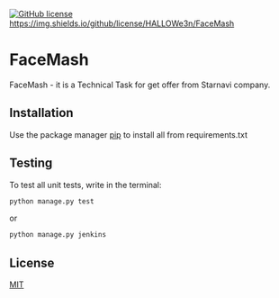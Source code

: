 [![GitHub license](https://img.shields.io/github/license/HALLOWe3n/FaceMash)](./LICENSE)
https://img.shields.io/github/license/HALLOWe3n/FaceMash

# FaceMash
FaceMash - it is a Technical Task for get offer from Starnavi company. 

## Installation
Use the package manager [pip](https://pip.pypa.io/en/stable/) to install all from requirements.txt


## Testing
To test all unit tests, write in the terminal: 
```python
python manage.py test
```
or 
```python
python manage.py jenkins
```
## License
[MIT](https://choosealicense.com/licenses/mit/)
